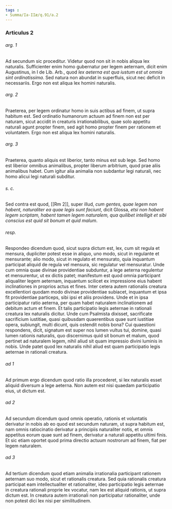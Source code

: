 ```yaml
---
tags : 
- Summa/Ia-IIæ/q.91/a.2
---
```


### Articulus 2

###### arg. 1
Ad secundum sic proceditur. Videtur quod non sit in nobis aliqua lex naturalis. Sufficienter enim homo gubernatur per legem aeternam, dicit enim Augustinus, in I de Lib. Arb., quod *lex aeterna est qua iustum est ut omnia sint ordinatissima*. Sed natura non abundat in superfluis, sicut nec deficit in necessariis. Ergo non est aliqua lex homini naturalis.

###### arg. 2
Praeterea, per legem ordinatur homo in suis actibus ad finem, ut supra habitum est. Sed ordinatio humanorum actuum ad finem non est per naturam, sicut accidit in creaturis irrationabilibus, quae solo appetitu naturali agunt propter finem, sed agit homo propter finem per rationem et voluntatem. Ergo non est aliqua lex homini naturalis.

###### arg. 3
Praeterea, quanto aliquis est liberior, tanto minus est sub lege. Sed homo est liberior omnibus animalibus, propter liberum arbitrium, quod prae aliis animalibus habet. Cum igitur alia animalia non subdantur legi naturali, nec homo alicui legi naturali subditur.

###### s. c.
Sed contra est quod, [[Rm 2]], super illud, *cum gentes, quae legem non habent, naturaliter ea quae legis sunt faciunt*, dicit Glossa, *etsi non habent legem scriptam, habent tamen legem naturalem, qua quilibet intelligit et sibi conscius est quid sit bonum et quid malum*.

###### resp.
Respondeo dicendum quod, sicut supra dictum est, lex, cum sit regula et mensura, dupliciter potest esse in aliquo, uno modo, sicut in regulante et mensurante; alio modo, sicut in regulato et mensurato, quia inquantum participat aliquid de regula vel mensura, sic regulatur vel mensuratur. Unde cum omnia quae divinae providentiae subduntur, a lege aeterna regulentur et mensurentur, ut ex dictis patet; manifestum est quod omnia participant aliqualiter legem aeternam, inquantum scilicet ex impressione eius habent inclinationes in proprios actus et fines. Inter cetera autem rationalis creatura excellentiori quodam modo divinae providentiae subiacet, inquantum et ipsa fit providentiae particeps, sibi ipsi et aliis providens. Unde et in ipsa participatur ratio aeterna, per quam habet naturalem inclinationem ad debitum actum et finem. Et talis participatio legis aeternae in rationali creatura lex naturalis dicitur. Unde cum Psalmista dixisset, sacrificate sacrificium iustitiae, quasi quibusdam quaerentibus quae sunt iustitiae opera, subiungit, multi dicunt, quis ostendit nobis bona? Cui quaestioni respondens, dicit, signatum est super nos lumen vultus tui, domine, quasi lumen rationis naturalis, quo discernimus quid sit bonum et malum, quod pertinet ad naturalem legem, nihil aliud sit quam impressio divini luminis in nobis. Unde patet quod lex naturalis nihil aliud est quam participatio legis aeternae in rationali creatura.

###### ad 1
Ad primum ergo dicendum quod ratio illa procederet, si lex naturalis esset aliquid diversum a lege aeterna. Non autem est nisi quaedam participatio eius, ut dictum est.

###### ad 2
Ad secundum dicendum quod omnis operatio, rationis et voluntatis derivatur in nobis ab eo quod est secundum naturam, ut supra habitum est, nam omnis ratiocinatio derivatur a principiis naturaliter notis, et omnis appetitus eorum quae sunt ad finem, derivatur a naturali appetitu ultimi finis. Et sic etiam oportet quod prima directio actuum nostrorum ad finem, fiat per legem naturalem.

###### ad 3
Ad tertium dicendum quod etiam animalia irrationalia participant rationem aeternam suo modo, sicut et rationalis creatura. Sed quia rationalis creatura participat eam intellectualiter et rationaliter, ideo participatio legis aeternae in creatura rationali proprie lex vocatur, nam lex est aliquid rationis, ut supra dictum est. In creatura autem irrationali non participatur rationaliter, unde non potest dici lex nisi per similitudinem.

